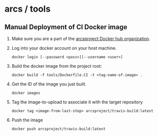 # arcs / tools

## Manual Deployment of CI Docker image

1. Make sure you are a part of the [arcsproject Docker hub organization](https://hub.docker.com/orgs/arcsproject). 

2. Log into your docker account on your host machine. 

    ```
    docker login [--password <pass>][--username <user>]
    ```

3. Build the docker image from the project root:

    ```
    docker build -f tools/Dockerfile.CI -t <tag-name-of-image> .
    ```
  
4. Get the ID of the image you just built.

   ```
   docker images 
   ```
   
5. Tag the image-to-upload to associate it with the target repository

    ```
    docker tag <image-from-last-step> arcsproject/travis-build:latest
    ```
   
6. Push the image

   ```
   docker push arcsproject/travis-build:latest
   ```
